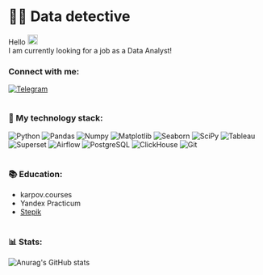 # 🕵️‍♂️ Data detective

Hello <img src="https://media.giphy.com/media/hvRJCLFzcasrR4ia7z/giphy.gif" width="20px"/>  
I am currently looking for a job as a Data Analyst!

### Connect with me:  
[![Telegram](https://img.shields.io/badge/-Telegram-606BDB?style=for-the-badge&logo=Telegram)](https://t.me/jgd18)

#

### 🔧  My technology stack:
![Python](https://img.shields.io/badge/-Python-606BDB?style=for-the-badge&logo=Python&logoColor=FFFFFF)
![Pandas](https://img.shields.io/badge/-Pandas-606BDB?style=for-the-badge&logo=Pandas)
![Numpy](https://img.shields.io/badge/-Numpy-606BDB?style=for-the-badge&logo=Numpy)
![Matplotlib](https://img.shields.io/badge/-Matplotlib-606BDB?style=for-the-badge&logo=Matplotlib)
![Seaborn](https://img.shields.io/badge/-Seaborn-606BDB?style=for-the-badge&logo=Seaborn)
![SciPy](https://img.shields.io/badge/-SciPy-606BDB?style=for-the-badge&logo=SciPy)
![Tableau](https://img.shields.io/badge/-Tableau-606BDB?style=for-the-badge&logo=Tableau)
![Superset](https://img.shields.io/badge/-Superset-606BDB?style=for-the-badge&logo=ApacheSuperset)
![Airflow](https://img.shields.io/badge/-Airflow-606BDB?style=for-the-badge&logo=ApacheAirflow)
![PostgreSQL](https://img.shields.io/badge/-PostgreSQL-606BDB?style=for-the-badge&logo=PostgreSQL&logoColor=FFFFFF)
![ClickHouse](https://img.shields.io/badge/-ClickHouse-606BDB?style=for-the-badge&logo=ClickHouse)
![Git](https://img.shields.io/badge/-Git-606BDB?style=for-the-badge&logo=Github)

#

### 📚 Education:
- karpov.courses
- Yandex Practicum
- [Stepik](https://stepik.org/users/444753178)

#

### 📊 Stats:
![Anurag's GitHub stats](https://github-readme-stats.vercel.app/api?username=yanb1831&show_icons=true&theme=material-palenight)

<!---
yanb1831/yanb1831 is a ✨ special ✨ repository because its `README.md` (this file) appears on your GitHub profile.
You can click the Preview link to take a look at your changes.
--->

